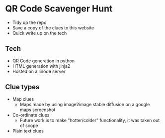 # QR Code Scavenger Hunt

* Tidy up the repo
* Save a copy of the clues to this website
* Quick write up on the tech

## Tech

* QR Code generation in python
* HTML generation with jinja2
* Hosted on a linode server

## Clue types

* Map clues
    * Maps made by using image2image stable diffusion on a google maps screenshot
* Co-ordinate clues
    * Future work is to make "hotter/colder" functionality, it was taken out of scope
* Plain text clues

